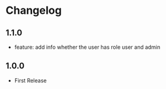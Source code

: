# Changelog

## 1.1.0

- feature: add info whether the user has role user and admin

## 1.0.0

- First Release
